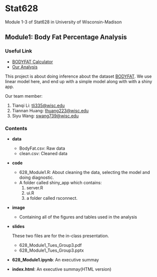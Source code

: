 # Stat628
Module 1-3 of Stat628 in University of Wisconsin-Madison

##  Module1: Body Fat Percentage Analysis
### Useful Link

- [BODYFAT Calculator](https://siyuw.shinyapps.io/BODYFAT_calculator/)
- [Our Analysis](https://moran79.github.io/Stat628/)

This project is about doing inference about the dataset [BODYFAT](http://staff.pubhealth.ku.dk/~tag/Teaching/share/data/Bodyfat.html#org16c7c47). We use linear model here, and end up with a simple model along with with a shiny app.

Our team member: 

1. Tianqi Li: tli335@wisc.edu
2. Tiannan Huang: thuang223@wisc.edu
3. Siyu Wang: swang739@wisc.edu

### Contents
- **data**
  - BodyFat.csv: Raw data
  - clean.csv: Cleaned data

- **code**
  - 628_Module1.R: About cleaning the data, selecting the model and doing diagnostic.
  - A folder called shiny_app which contains:
    1. server.R
    2. ui.R
    3. a folder called rsconnect.

- **image**

  - Containing all of the figures and tables used in the analysis

- **slides**

  These two files are for the in-class presentation.

  - 628_Module1_Tues_Group3.pdf
  - 628_Module1_Tues_Group3.pptx

- **628_Module1.ipynb**: An executive summay

- **index.html**: An executive summay(HTML version)
